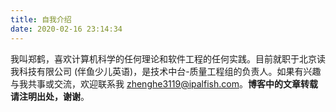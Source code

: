 ```yaml
---
title: 自我介绍
date: 2020-02-16 23:14:34
---
```


我叫郑鹤，喜欢计算机科学的任何理论和软件工程的任何实践。目前就职于北京读我科技有限公司 (伴鱼少儿英语)，是技术中台-质量工程组的负责人。如果有兴趣与我共事或交流，欢迎联系我 zhenghe3119@ipalfish.com。**博客中的文章转载请注明出处，谢谢**。

